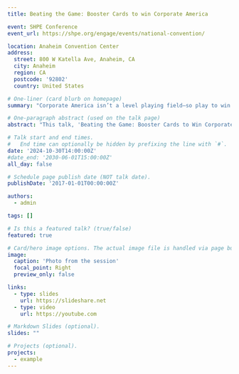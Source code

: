 ```yaml
---
title: Beating the Game: Booster Cards to win Corporate America

event: SHPE Conference
event_url: https://shpe.org/engage/events/national-convention/

location: Anaheim Convention Center
address:
  street: 800 W Katella Ave, Anaheim, CA
  city: Anaheim
  region: CA
  postcode: '92802'
  country: United States

# One-liner (card blurb on homepage)
summary: "Corporate America isn’t a level playing field—so play to win with “booster cards”: excellence, brand armor, mentors, and self-compassion."

# One-paragraph abstract (used on the talk page)
abstract: "This talk, 'Beating the Game: Booster Cards to Win Corporate America,' starts by naming the reality: the workplace isn’t fair and 'meritocracy' is often a myth. Instead of waiting for perfect conditions, the talk offers four practical 'booster cards.' Excellence: show up, be present, and leverage diversity of thought; Cup Armor: protect and manage your professional image and brand, especially under bias; Mentor: find safe, strategic allies outside your immediate team; and Be Gentle to Yourself: normalize mistakes and replace reflexive apologies with constructive acknowledgments (e.g., 'Thanks for pointing that out'). Together, these moves help underrepresented professionals navigate bias, reclaim agency, and advance with purpose."

# Talk start and end times.
#   End time can optionally be hidden by prefixing the line with `#`.
date: '2024-10-30T14:00:00Z'
#date_end: '2030-06-01T15:00:00Z'
all_day: false

# Schedule page publish date (NOT talk date).
publishDate: '2017-01-01T00:00:00Z'

authors:
  - admin

tags: []

# Is this a featured talk? (true/false)
featured: true

# Card/hero image options. The actual image file is handled via page bundle (see instructions below).
image:
  caption: 'Photo from the session'
  focal_point: Right
  preview_only: false

links:
  - type: slides
    url: https://slideshare.net
  - type: video
    url: https://youtube.com

# Markdown Slides (optional).
slides: ""

# Projects (optional).
projects:
  - example
---
```

